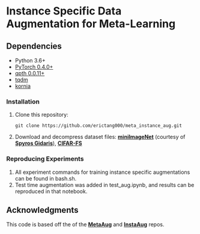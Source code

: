 # Instance Specific Data Augmentation for Meta-Learning

## Dependencies
* Python 3.6+
* [PyTorch 0.4.0+](http://pytorch.org)
* [qpth 0.0.11+](https://github.com/locuslab/qpth)
* [tqdm](https://github.com/tqdm/tqdm)
* [kornia](https://github.com/kornia/kornia)

### Installation

1. Clone this repository:
    ```
    git clone https://github.com/erictang000/meta_instance_aug.git
    ```
2. Download and decompress dataset files: [**miniImageNet**](https://drive.google.com/file/d/1fJAK5WZTjerW7EWHHQAR9pRJVNg1T1Y7/view?usp=sharing) (courtesy of [**Spyros Gidaris**](https://github.com/gidariss/FewShotWithoutForgetting)), [**CIFAR-FS**](https://drive.google.com/file/d/1GjGMI0q3bgcpcB_CjI40fX54WgLPuTpS/view?usp=sharing)

### Reproducing Experiments
1. All experiment commands for training instance specific augmentations can be found in bash.sh. 
2. Test time augmentation was added in test_aug.ipynb, and results can be reproduced in that notebook.

## Acknowledgments
This code is based off the of the [**MetaAug**](https://github.com/RenkunNi/MetaAug) and [**InstaAug**](https://github.com/NingMiao/InstaAug) repos.

